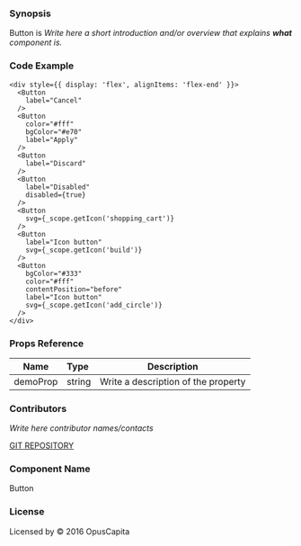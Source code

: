### Synopsis

Button is 
*Write here a short introduction and/or overview that explains **what** component is.*

### Code Example

```
<div style={{ display: 'flex', alignItems: 'flex-end' }}>
  <Button
    label="Cancel"
  />
  <Button
    color="#fff"
    bgColor="#e70"
    label="Apply"
  />
  <Button
    label="Discard"
  />
  <Button
    label="Disabled"
    disabled={true}
  />
  <Button
    svg={_scope.getIcon('shopping_cart')}
  />
  <Button
    label="Icon button"
    svg={_scope.getIcon('build')}
  />
  <Button
    bgColor="#333"
    color="#fff"
    contentPosition="before"
    label="Icon button"
    svg={_scope.getIcon('add_circle')}
  />
</div>
```

### Props Reference

| Name                          | Type                  | Description                                                |
| ------------------------------|:----------------------| -----------------------------------------------------------|
| demoProp | string | Write a description of the property |

### Contributors
*Write here contributor names/contacts*

[GIT REPOSITORY](http://buildserver.jcatalog.com/gitweb/?p=js-react-application-generator.git)

### Component Name

Button

### License

Licensed by © 2016 OpusCapita

